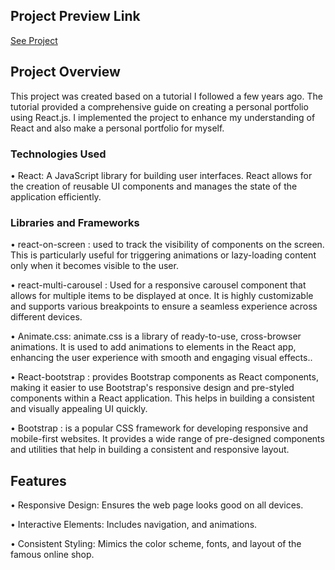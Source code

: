## Project Preview Link
[See Project](https://rastifar.github.io/personalPortfolio/)

## Project Overview

This project was created based on a tutorial I followed a few years ago.
The tutorial provided a comprehensive guide on creating a personal portfolio using React.js. 
I implemented the project to enhance my understanding of React and also make a personal portfolio for myself.

### Technologies Used

•  React: A JavaScript library for building user interfaces. React allows for the creation of reusable UI 
   components and manages the state of the application efficiently.

### Libraries and Frameworks
•  react-on-screen : used to track the visibility of components on the screen. This is particularly useful for 
   triggering animations or lazy-loading content only when it becomes visible to the user.

•  react-multi-carousel :  Used for a responsive carousel component that allows for multiple items to be 
   displayed at once. It is highly customizable and supports various breakpoints to ensure a seamless 
   experience across different devices.

•  Animate.css: animate.css is a library of ready-to-use, cross-browser animations. It is used to add 
   animations to elements in the React app, enhancing the user experience with smooth and engaging visual 
   effects..

•  React-bootstrap : provides Bootstrap components as React components, making it easier to use Bootstrap's 
   responsive design and pre-styled components within a React application. This helps in building a consistent 
   and visually appealing UI quickly.

 •  Bootstrap : is a popular CSS framework for developing responsive and mobile-first websites. It provides a 
    wide range of pre-designed components and utilities that help in building a consistent and responsive 
    layout.

## Features
•  Responsive Design: Ensures the web page looks good on all devices.

•  Interactive Elements: Includes navigation, and animations.

•  Consistent Styling: Mimics the color scheme, fonts, and layout of the famous online shop.
